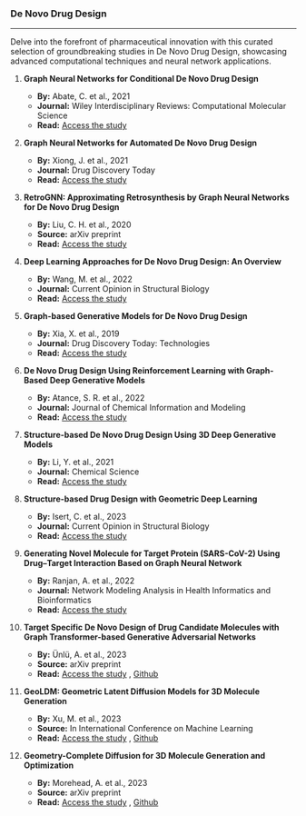 ### De Novo Drug Design
---

Delve into the forefront of pharmaceutical innovation with this curated selection of groundbreaking studies in De Novo Drug Design, showcasing advanced computational techniques and neural network applications.

1. **Graph Neural Networks for Conditional De Novo Drug Design**  
   - **By:** Abate, C. et al., 2021  
   - **Journal:** Wiley Interdisciplinary Reviews: Computational Molecular Science  
   - **Read:** [Access the study](https://wires.onlinelibrary.wiley.com/doi/abs/10.1002/wcms.1651)

2. **Graph Neural Networks for Automated De Novo Drug Design**  
   - **By:** Xiong, J. et al., 2021  
   - **Journal:** Drug Discovery Today  
   - **Read:** [Access the study](https://www.sciencedirect.com/science/article/pii/S1359644621000787?casa_token=1rUxB10vLBYAAAAA:ghl9u6AF7A0lB2yN_zLmhUgNXDV2rUzk_YTpHztKQ0SV9vQDDQeH1M7DRCtV0cfHyWsENOVjIPrR)

3. **RetroGNN: Approximating Retrosynthesis by Graph Neural Networks for De Novo Drug Design**  
   - **By:** Liu, C. H. et al., 2020  
   - **Source:** arXiv preprint  
   - **Read:** [Access the study](https://www.sciencedirect.com/science/article/pii/S1359644621000799?casa_token=1rUxB10vLBYAAAAA:ghl9u6AF7A0lB2yN_zLmhUgNXDV2rUzk_YTpHztKQ0SV9vQDDQeH1M7DRCtV0cfHyWsENOVjIPrR)

4. **Deep Learning Approaches for De Novo Drug Design: An Overview**  
   - **By:** Wang, M. et al., 2022  
   - **Journal:** Current Opinion in Structural Biology  
   - **Read:** [Access the study](https://www.sciencedirect.com/science/article/pii/S0959440X21001433)

5. **Graph-based Generative Models for De Novo Drug Design**  
   - **By:** Xia, X. et al., 2019  
   - **Journal:** Drug Discovery Today: Technologies  
   - **Read:** [Access the study](https://www.sciencedirect.com/science/article/pii/S1740674920300251)

6. **De Novo Drug Design Using Reinforcement Learning with Graph-Based Deep Generative Models**  
   - **By:** Atance, S. R. et al., 2022  
   - **Journal:** Journal of Chemical Information and Modeling  
   - **Read:** [Access the study](https://pubs.acs.org/doi/full/10.1021/acs.jcim.2c00838)

7. **Structure-based De Novo Drug Design Using 3D Deep Generative Models**  
   - **By:** Li, Y. et al., 2021  
   - **Journal:** Chemical Science  
   - **Read:** [Access the study](https://pubs.rsc.org/en/content/articlehtml/2021/sc/d1sc04444c)

8. **Structure-based Drug Design with Geometric Deep Learning**  
   - **By:** Isert, C. et al., 2023  
   - **Journal:** Current Opinion in Structural Biology  
   - **Read:** [Access the study](https://www.sciencedirect.com/science/article/pii/S0959440X23000222)

9. **Generating Novel Molecule for Target Protein (SARS-CoV-2) Using Drug–Target Interaction Based on Graph Neural Network**  
   - **By:** Ranjan, A. et al., 2022  
   - **Journal:** Network Modeling Analysis in Health Informatics and Bioinformatics  
   - **Read:** [Access the study](https://link.springer.com/article/10.1007/s13721-021-00351-1)

10. **Target Specific De Novo Design of Drug Candidate Molecules with Graph Transformer-based Generative Adversarial Networks**  
    - **By:** Ünlü, A. et al., 2023  
    - **Source:** arXiv preprint  
    - **Read:** [Access the study](https://arxiv.org/pdf/2302.07868v5.pdf) , [Github](https://github.com/hubiodatalab/druggen)

11. **GeoLDM: Geometric Latent Diffusion Models for 3D Molecule Generation**  
    - **By:** Xu, M. et al., 2023  
    - **Source:** In International Conference on Machine Learning  
    - **Read:** [Access the study](https://arxiv.org/pdf/2305.01140v1.pdf) , [Github](https://github.com/minkaixu/geoldm)

12. **Geometry-Complete Diffusion for 3D Molecule Generation and Optimization**  
    - **By:** Morehead, A. et al., 2023  
    - **Source:** arXiv preprint  
    - **Read:** [Access the study](https://arxiv.org/pdf/2302.04313v5.pdf) , [Github](https://github.com/bioinfomachinelearning/bio-diffusion)


